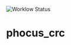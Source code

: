 ![Worklow Status](https://github.com/wolffshots/phocus_crc/actions/workflows/go.yml/badge.svg)
# phocus_crc
